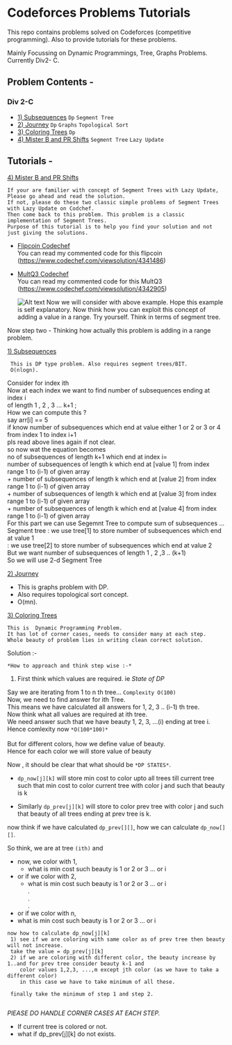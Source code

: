 # Codeforces Problems Tutorials  
This repo contains problems solved on Codeforces (competitive programming).
Also to provide tutorials for these problems.

Mainly Focussing on Dynamic Programmings, Tree, Graphs Problems. 
Currently Div2- C.

## Problem Contents - 
### Div 2-C 
* [1) Subsequences](http://codeforces.com/problemset/problem/597/C) `Dp` `Segment Tree`
* [2) Journey](http://codeforces.com/problemset/problem/721/C) `Dp` `Graphs` `Topological Sort`
* [3) Coloring Trees](http://codeforces.com/problemset/problem/711/C) `Dp`
* [4) Mister B and PR Shifts](http://codeforces.com/problemset/problem/820/D) `Segment Tree` `Lazy Update`
## Tutorials - 
[4) Mister B and PR Shifts](http://codeforces.com/problemset/problem/820/D)
```
If your are familier with concept of Segment Trees with Lazy Update, Please go ahead and read the solution. 
If not, please do these two classic simple problems of Segment Trees with Lazy Update on Codchef. 
Then come back to this problem. This problem is a classic implementation of Segment Trees. 
Purpose of this tutorial is to help you find your solution and not just giving the solutions.
```
* [Flipcoin Codechef](https://www.codechef.com/problems/FLIPCOIN) <br/>
  You can read my commented code for this flipcoin (https://www.codechef.com/viewsolution/4341486)
* [MultQ3 Codechef](https://www.codechef.com/problems/MULTQ3)  <br/>
  You can read my commented code for this MultQ3 (https://www.codechef.com/viewsolution/4342905)
  
  ![Alt text](https://user-images.githubusercontent.com/26462566/27768658-46f17eb6-5f36-11e7-8c24-d1ff7072dcd8.jpg)
 Now we will consider with above example. Hope this example is self explanatory.
 Now think how you can exploit this concept of adding a value in a range. Try yourself. Think in terms of segment tree.
 
 Now step two - Thinking how actually this problem is adding in a range problem. 
 

[1) Subsequences](http://codeforces.com/problemset/problem/597/C)
  ```
   This is DP type problem. Also requires segment trees/BIT. 
   O(nlogn).
  ```
  Consider for index ith <br />
	Now at each index we want to find number of subsequences ending at index i <br />
	of length 1 , 2 , 3 ... k+1 ; <br />
	How we can compute this ? <br />
	say arr[i] == 5 <br />
	if know number of subsequences which end at value either 1 or 2 or 3 or 4 <br />
		  from index 1 to index i+1 <br />
		  pls read above lines again if not clear. <br />
		so now wat the equation becomes <br />
		no of subsequences of length k+1 which end at index i= <br />
		number of subsequences of length k which end at [value 1] from index range 1  to (i-1) of given array  <br />
	+   number of subsequences of length k which end at [value 2] from index range 1  to (i-1) of given array <br />
	+   number of subsequences of length k which end at [value 3] from index range 1  to (i-1) of given array <br />
	+   number of subsequences of length k which end at [value 4] from index range 1  to (i-1) of given array 	<br />
	For this part we can use Segemnt Tree to compute sum of subsequences ...<br />
		Segment tree : we use tree[1] to store number of subsequences which end at value 1 <br />
		             : we use tree[2] to store number of subsequences which end at value 2 <br />
		But we want number of subsequences of length 1 , 2 ,3 .. (k+1)  <br />
		 So we will use 2-d Segment Tree   <br />
     
[2) Journey](http://codeforces.com/problemset/problem/721/C)
  - This is graphs problem with DP.
  - Also requires topological sort concept.
  - O(mn).


[3) Coloring Trees](http://codeforces.com/problemset/problem/711/C)
  ```
  This is  Dynamic Programming Problem.
  It has lot of corner cases, needs to consider many at each step.
  Whole beauty of problem lies in writing clean correct solution.
  ```

  Solution :-

  `*How to approach and think step wise :-*` <br />
  
  1) First think which values are required. ie *State of DP* <br />

  Say we are iterating from 1 to n th tree... `Complexity O(100)` <br />
  Now, we need to find answer for ith Tree. <br />
  This means we have calculated all answers for 1, 2, 3 .. (i-1) th tree.<br />
  Now think what all values are required at ith tree.<br />
  We need answer such that we have beauty 1, 2, 3, ...(i) ending at tree i. Hence comlexity now `*O(100*100)*`<br />
  <br />
  But for different colors, how we define value of beauty.<br />
  Hence for each color we will store value of beauty<br />
  
  Now , it should be clear that what should be `*DP STATES*`.
  
  * `dp_now[j][k]` will store min cost to color upto all trees till current tree such that
  min cost to color current tree with color j and such that beauty is k
  
  * Similarly `dp_prev[j][k]` will store to color prev tree with color j and such that beauty of all 
  trees ending at prev tree is k.
  
  now think if we have calculated `dp_prev[][]`, how we can calculate `dp_now[][]`.
  
  So think, we are at tree `(ith)` and <br />
  * now, we color with 1, <br />
    * what is min cost such beauty is 1 or 2 or 3 ... or i <br />
  * or if we color with 2,<br />
    * what is min cost such beauty is 1 or 2 or 3 ... or i <br />
   .<br />
   .<br />
   .<br />
  * or if we color with n,<br />
   * what is min cost such beauty is 1 or 2 or 3 ... or i <br />

  ```
  now how to calculate dp_now[j][k]
   1) see if we are coloring with same color as of prev tree then beauty will not increase. 
   take the value = dp_prev[j][k]  
   2) if we are coloring with different color, the beauty increase by 1..and for prev tree consider beauty k-1 and
      color values 1,2,3, ...,m except jth color (as we have to take a different color)
      in this case we have to take minimum of all these.
      
   finally take the minimum of step 1 and step 2. 
   
  ```
  *PlEASE DO HANDLE CORNER CASES AT EACH STEP.*
  * If current tree is colored or not.
  * what if dp_prev[j][k] do not exists.
  






